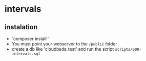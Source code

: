# intervals

## instalation
- `composer install``
- You must point your webserver to the `/public` folder
- create a db like 'cloudbeds_test' and run the script `scripts/000-intervals.sql`  
